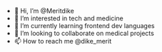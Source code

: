 - 👋 Hi, I’m @Meritdike
- 👀 I’m interested in tech and medicine
- 🌱 I’m currently learning frontend dev languages
- 💞️ I’m looking to collaborate on medical projects
- 📫 How to reach me @dike_merit

<!---
Meritdike/Meritdike is a ✨ special ✨ repository because its `README.md` (this file) appears on your GitHub profile.
You can click the Preview link to take a look at your changes.
--->

